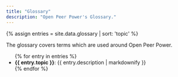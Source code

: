 ```yaml
---
title: "Glossary"
description: "Open Peer Power's Glossary."
---
```


{% assign entries = site.data.glossary | sort: 'topic'  %}

The glossary covers terms which are used around Open Peer Power.

<ul>
{% for entry in entries %}
  <li>
      <b>{{ entry.topic }}</b>: {{ entry.description | markdownify }}
  </li>
{% endfor %}
</ul>

